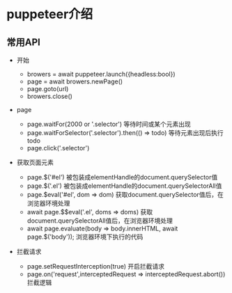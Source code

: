 # puppeteer介绍

## 常用API
* 开始
    * browers = await puppeteer.launch({headless:bool})
    * page = await browers.newPage()
    * page.goto(url)
    * browers.close()
* page
    * page.waitFor(2000 or '.selector') 等待时间或某个元素出现
    * page.waitForSelector('.selector').then(() => todo) 等待元素出现后执行todo
    * page.click('.selector')

* 获取页面元素
    * page.$('#el') 被包装成elementHandle的document.querySelector值
    * page.$('.el') 被包装成elementHandle的document.querySelectorAll值
    * page.$eval('#el', dom => dom) 获取document.querySelector值后，在浏览器环境处理
    * await page.$$eval('.el', doms => doms) 获取document.querySelectorAll值后，在浏览器环境处理
    * await page.evaluate(body => body.innerHTML, await page.$('body')); 浏览器环境下执行的代码
* 拦截请求
    * page.setRequestInterception(true) 开启拦截请求
    * page.on('request',interceptedRequest => interceptedRequest.abort()) 拦截逻辑